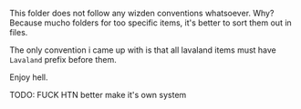 <!--

-->

This folder does not follow any wizden conventions whatsoever.
Why? Because mucho folders for too specific items, it's better to sort them out in files.

The only convention i came up with is that all lavaland items must have `Lavaland` prefix before them.

Enjoy hell.

TODO: FUCK HTN better make it's own system